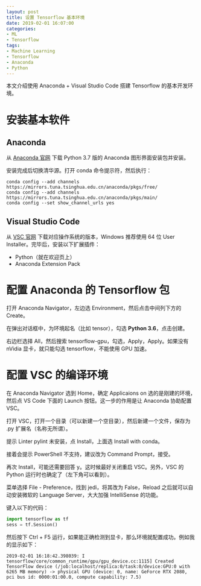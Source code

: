 ```yaml
---
layout: post
title: 设置 Tensorflow 基本环境
date: 2019-02-01 16:07:00
categories: 
- ML
- Tensorflow
tags:
- Machine Learning
- Tensorflow
- Anaconda
- Python
---
```

本文介绍使用 Anaconda + Visual Studio Code 搭建 Tensorflow 的基本开发环境。

<!-- more -->

# 安装基本软件

## Anaconda

从 [Anaconda 官网](https://www.anaconda.com/download/) 下载 Python 3.7 版的 Anaconda 图形界面安装包并安装。

安装完成后切换清华源。打开 conda 命令提示符，然后执行：

```shell
conda config --add channels https://mirrors.tuna.tsinghua.edu.cn/anaconda/pkgs/free/
conda config --add channels https://mirrors.tuna.tsinghua.edu.cn/anaconda/pkgs/main/
conda config --set show_channel_urls yes
```

## Visual Studio Code

从 [VSC 官网](https://code.visualstudio.com/Download) 下载对应操作系统的版本，Windows 推荐使用 64 位 User Installer。完毕后，安装以下扩展插件：

* Python（就在欢迎页上）
* Anaconda Extension Pack

# 配置 Anaconda 的 Tensorflow 包

打开 Anaconda Navigator，左边选 Environment，然后点击中间列下方的 Create。

在弹出对话框中，为环境起名（比如 tensor），勾选 **Python 3.6**，点击创建。

右边栏选择 All，然后搜索 tensorflow-gpu，勾选，Apply，Apply。如果没有 nVidia 显卡，就只能勾选 tensorflow，不能使用 GPU 加速。

# 配置 VSC 的编译环境

在 Anaconda Navigator 选到 Home，确定 Applicaions on 选的是刚建的环境，然后点 VS Code 下面的 Launch 按钮。这一步的作用是让 Anaconda 协助配置 VSC。

打开 VSC，打开一个目录（可以新建一个空目录），然后新建一个文件，保存为 .py 扩展名（名称无所谓）。

提示 Linter pylint 未安装，点 Install，上面选 Install with conda。

接着会提示 PowerShell 不支持，建议改为 Command Prompt，接受。

再次 Install，可能还需要回答 y。这时候最好关闭重启 VSC。另外，VSC 的 Python 运行时也确定了（左下角可以看到）。

菜单选择 File - Preference，找到 jedi，将其改为 False，Reload 之后就可以自动安装微软的 Language Server，大大加强 IntelliSense 的功能。

键入以下的代码：

```python
import tensorflow as tf
sess = tf.Session()
```

然后按下 Ctrl + F5 运行，如果能正确检测到显卡，那么环境就配置成功。例如我的显示如下：

```
2019-02-01 16:18:42.398039: I tensorflow/core/common_runtime/gpu/gpu_device.cc:1115] Created TensorFlow device (/job:localhost/replica:0/task:0/device:GPU:0 with 6265 MB memory) -> physical GPU (device: 0, name: GeForce RTX 2080, pci bus id: 0000:01:00.0, compute capability: 7.5)
```
